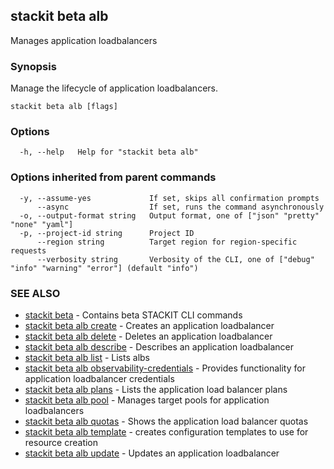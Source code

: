 ## stackit beta alb

Manages application loadbalancers

### Synopsis

Manage the lifecycle of application loadbalancers.

```
stackit beta alb [flags]
```

### Options

```
  -h, --help   Help for "stackit beta alb"
```

### Options inherited from parent commands

```
  -y, --assume-yes             If set, skips all confirmation prompts
      --async                  If set, runs the command asynchronously
  -o, --output-format string   Output format, one of ["json" "pretty" "none" "yaml"]
  -p, --project-id string      Project ID
      --region string          Target region for region-specific requests
      --verbosity string       Verbosity of the CLI, one of ["debug" "info" "warning" "error"] (default "info")
```

### SEE ALSO

* [stackit beta](./stackit_beta.md)	 - Contains beta STACKIT CLI commands
* [stackit beta alb create](./stackit_beta_alb_create.md)	 - Creates an application loadbalancer
* [stackit beta alb delete](./stackit_beta_alb_delete.md)	 - Deletes an application loadbalancer
* [stackit beta alb describe](./stackit_beta_alb_describe.md)	 - Describes an application loadbalancer
* [stackit beta alb list](./stackit_beta_alb_list.md)	 - Lists albs
* [stackit beta alb observability-credentials](./stackit_beta_alb_observability-credentials.md)	 - Provides functionality for application loadbalancer credentials
* [stackit beta alb plans](./stackit_beta_alb_plans.md)	 - Lists the application load balancer plans
* [stackit beta alb pool](./stackit_beta_alb_pool.md)	 - Manages target pools for application loadbalancers
* [stackit beta alb quotas](./stackit_beta_alb_quotas.md)	 - Shows the application load balancer quotas
* [stackit beta alb template](./stackit_beta_alb_template.md)	 - creates configuration templates to use for resource creation
* [stackit beta alb update](./stackit_beta_alb_update.md)	 - Updates an application loadbalancer

